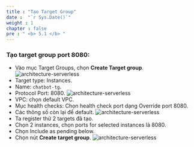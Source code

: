 ```yaml
---
title : "Tạo Target Group"
date :  "`r Sys.Date()`" 
weight : 1 
chapter : false
pre : " <b> 5.1 </b> "
---
```




### Tạo target group port 8080:
* Vào mục Target Groups, chọn **Create Target group**. 
![architecture-serverless](/workshop-aws-card-clash-1/images/5.fwd/tg1.png)
* Target type: Instances.
* Name: ```chatbot-tg```.
* Protocol Port: 8080.
![architecture-serverless](/workshop-aws-card-clash-1/images/5.fwd/tg2.png)
* VPC: chọn default VPC.
* Mục health checks: Chọn health check port dạng Override port 8080.
* Các thông số còn lại để default.
![architecture-serverless](/workshop-aws-card-clash-1/images/5.fwd/tg3.png)
* Ta register thử 2 targets đã tạo. 
* Chọn 2 instances, chọn ports for selected instances là 8080.
* Chọn Include as pending below.
* Chọn nút **Create target group**.
![architecture-serverless](/workshop-aws-card-clash-1/images/5.fwd/tg4.png)
